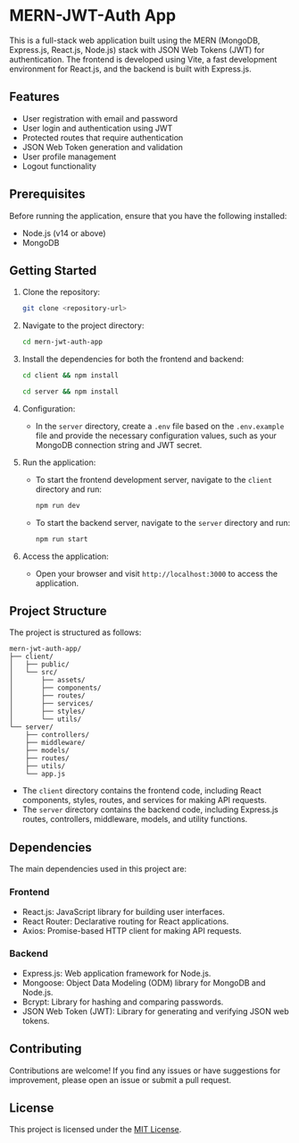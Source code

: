 # MERN-JWT-Auth App

This is a full-stack web application built using the MERN (MongoDB, Express.js, React.js, Node.js) stack with JSON Web Tokens (JWT) for authentication. The frontend is developed using Vite, a fast development environment for React.js, and the backend is built with Express.js.

## Features

- User registration with email and password
- User login and authentication using JWT
- Protected routes that require authentication
- JSON Web Token generation and validation
- User profile management
- Logout functionality

## Prerequisites

Before running the application, ensure that you have the following installed:

- Node.js (v14 or above)
- MongoDB

## Getting Started

1. Clone the repository:

   ```bash
   git clone <repository-url>
   ```

2. Navigate to the project directory:

   ```bash
   cd mern-jwt-auth-app
   ```

3. Install the dependencies for both the frontend and backend:

   ```bash
   cd client && npm install
   ```

   ```bash
   cd server && npm install
   ```

4. Configuration:

   - In the `server` directory, create a `.env` file based on the `.env.example` file and provide the necessary configuration values, such as your MongoDB connection string and JWT secret.

5. Run the application:

   - To start the frontend development server, navigate to the `client` directory and run:

     ```bash
     npm run dev
     ```

   - To start the backend server, navigate to the `server` directory and run:

     ```bash
     npm run start
     ```

6. Access the application:

   - Open your browser and visit `http://localhost:3000` to access the application.

## Project Structure

The project is structured as follows:

```
mern-jwt-auth-app/
├── client/
│   ├── public/
│   └── src/
│       ├── assets/
│       ├── components/
│       ├── routes/
│       ├── services/
│       ├── styles/
│       └── utils/
└── server/
    ├── controllers/
    ├── middleware/
    ├── models/
    ├── routes/
    ├── utils/
    └── app.js
```

- The `client` directory contains the frontend code, including React components, styles, routes, and services for making API requests.
- The `server` directory contains the backend code, including Express.js routes, controllers, middleware, models, and utility functions.

## Dependencies

The main dependencies used in this project are:

### Frontend

- React.js: JavaScript library for building user interfaces.
- React Router: Declarative routing for React applications.
- Axios: Promise-based HTTP client for making API requests.

### Backend

- Express.js: Web application framework for Node.js.
- Mongoose: Object Data Modeling (ODM) library for MongoDB and Node.js.
- Bcrypt: Library for hashing and comparing passwords.
- JSON Web Token (JWT): Library for generating and verifying JSON web tokens.

## Contributing

Contributions are welcome! If you find any issues or have suggestions for improvement, please open an issue or submit a pull request.

## License

This project is licensed under the [MIT License](https://opensource.org/licenses/MIT).